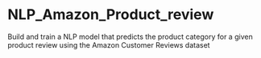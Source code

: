# NLP_Amazon_Product_review
Build and train a NLP model that predicts the product category for a given product review using the Amazon Customer Reviews dataset
